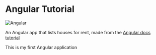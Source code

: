 # Angular Tutorial

![Angular](https://img.shields.io/badge/Angular-DD0031?style=for-the-badge&logo=angular&logoColor=white)

An Angular app that lists houses for rent, made from the [Angular docs tutorial](https://angular.dev/tutorials/first-app)

This is my first Angular application
